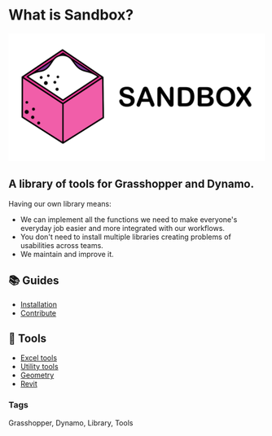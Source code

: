 # What is Sandbox?

![](./media/Sandbox_Banner.png "Sandbox")

## A library of tools for Grasshopper and Dynamo.
Having our own library means:
* We can implement all the functions we need to make everyone's everyday job easier and more integrated with our workflows.
* You don't need to install multiple libraries creating problems of usabilities across teams.
* We maintain and improve it.

## 📚 Guides
* [Installation](./doc/guides/Installation.md)
* [Contribute](./doc/guides/Contributing.md)

## 🧰 Tools 
* [Excel tools](./doc/tools/ExcelTools.md)
* [Utility tools](./doc/tools/UtilityTools.md)
* [Geometry](./doc/tools/GeometryTools.md)
* [Revit](./doc/tools/Revit.md)

### Tags 
Grasshopper, Dynamo, Library, Tools